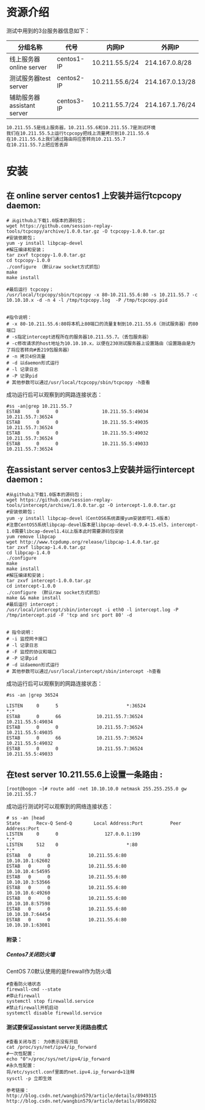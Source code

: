 # 资源介绍

测试中用到的3台服务器信息如下：

分组名称  |  代号 |  内网IP |  外网IP
--|---|---|--
线上服务器online server   | centos1-IP|10.211.55.5/24  |214.167.0.8/28
测试服务器test server     | centos2-IP|10.211.55.6/24|214.167.0.13/28
辅助服务器assistant server| centos3-IP|10.211.55.7/24|214.167.1.76/24

```xml
10.211.55.5是线上服务器，10.211.55.6和10.211.55.7是测试环境
我们在10.211.55.5上运行tcpcopy把线上流量拷贝到10.211.55.6
在10.211.55.6上我们通过路由将应答转向10.211.55.7
在10.211.55.7上把应答丢弃
```

# 安装
## 在 online server centos1 上安装并运行tcpcopy daemon:
```shell
# 从github上下载1.0版本的源码包；
wget https://github.com/session-replay-tools/tcpcopy/archive/1.0.0.tar.gz -O tcpcopy-1.0.0.tar.gz
#安装依赖包；
yum -y install libpcap-devel
#解压编译和安装；
tar zxvf tcpcopy-1.0.0.tar.gz
cd tcpcopy-1.0.0
./configure （默认raw socket方式抓包）
make
make install

#最后运行 tcpcopy；
/usr/local/tcpcopy/sbin/tcpcopy -x 80-10.211.55.6:80 -s 10.211.55.7 -c 10.10.10.x -d -n 4 -l /tmp/tcpcopy.log  -P /tmp/tcpcopy.pid


#指令说明：
# -x 80-10.211.55.6:80将本机上80端口的流量复制到10.211.55.6（测试服务器）的80端口
# -s指定intercept进程所在的服务器10.211.55.7。（丢包服务器）
# -c修改请求的host地址为10.10.10.x，以便在230测试服务器上设置路由（设置路由是为了将应答转向#丢219包服务器）
# -n 拷贝4份流量
# -d 以daemon形式运行
# -l 记录日志
# -P 记录pid
# 其他参数可以通过/usr/local/tcpcopy/sbin/tcpcopy -h查看

```

 成功运行后可以观察到的网路连接状态：
```shell
#ss -an|grep 10.211.55.7
ESTAB      0      0                10.211.55.5:49034         10.211.55.7:36524
ESTAB      0      0                10.211.55.5:49035         10.211.55.7:36524
ESTAB      0      0                10.211.55.5:49032         10.211.55.7:36524
ESTAB      0      0                10.211.55.5:49033         10.211.55.7:36524
```
## 在assistant server centos3上安装并运行intercept daemon :
```shell
#从github上下载1.0版本的源码包；
wget https://github.com/session-replay-tools/intercept/archive/1.0.0.tar.gz -O intercept-1.0.0.tar.gz
#安装依赖包；
yum -y install libpcap-devel（CentOS6系统直接yum安装即可1.4版本）
#注意CentOS5系统libpcap-devel版本是libpcap-devel-0.9.4-15.el5，intercept-1.0需要libcap-devel1.4以上版本此时需要源码包安装
yum remove libpcap
wget http://www.tcpdump.org/release/libpcap-1.4.0.tar.gz
tar zxvf libpcap-1.4.0.tar.gz
cd libpcap-1.4.0
./configure
make
make install
#解压编译和安装；
tar zxvf intercept-1.0.0.tar.gz
cd intercept-1.0.0
./configure （默认raw socket方式抓包）
make && make install
#最后运行 intercept；
/usr/local/intercept/sbin/intercept -i eth0 -l intercept.log -P /tmp/intercept.pid -F 'tcp and src port 80' -d


# 指令说明：
# -i 监控网卡接口
# -l 记录日志
# -F 监控的协议和端口
# -P 记录pid
# -d 以daemon形式运行
# 其他参数可以通过/usr/local/intercept/sbin/intercept -h查看
```
成功运行后可以观察到的网路连接状态：
```shell
#ss -an |grep 36524

LISTEN     0      5                         *:36524                    *:*
ESTAB      0      66             10.211.55.7:36524           10.211.55.5:49034
ESTAB      0      0              10.211.55.7:36524           10.211.55.5:49035
ESTAB      0      66             10.211.55.7:36524           10.211.55.5:49032
ESTAB      0      0              10.211.55.7:36524           10.211.55.5:49033
```
## 在test server 10.211.55.6上设置一条路由 :
```shell
[root@bogon ~]# route add -net 10.10.10.0 netmask 255.255.255.0 gw 10.211.55.7
```
成功运行测试时可以观察到的网络连接状态：
```shell
# ss -an |head
State      Recv-Q Send-Q        Local Address:Port          Peer Address:Port
LISTEN     0      0                 127.0.0.1:199                      *:*
LISTEN     512    0                         *:80                       *:*
ESTAB   0      0              10.211.55.6:80           10.10.10.1:62602
ESTAB   0      0              10.211.55.6:80           10.10.10.4:54595
ESTAB   0      0              10.211.55.6:80           10.10.10.3:53566
ESTAB   0      0              10.211.55.6:80           10.10.10.6:49260
ESTAB   0      0              10.211.55.6:80           10.10.10.8:57598
ESTAB   0      0              10.211.55.6:80           10.10.10.7:64454
ESTAB   0      0              10.211.55.6:80           10.10.10.1:63081
```

#### 附录：
##### Centos7关闭防火墙
CentOS 7.0默认使用的是firewall作为防火墙
```shell
#查看防火墙状态
firewall-cmd --state
#停止firewall
systemctl stop firewalld.service
#禁止firewall开机启动
systemctl disable firewalld.service
```

#### 测试要保证assistant server关闭路由模式
```shell
#查看关闭与否： 为0表示没有开启
cat /proc/sys/net/ipv4/ip_forward
#一次性配置：
echo "0">/proc/sys/net/ipv4/ip_forward
#永久性配置：
将/etc/sysctl.conf里面的net.ipv4.ip_forward=1注释
sysctl -p 立即生效
```

```
参考链接：
http://blog.csdn.net/wangbin579/article/details/8949315
http://blog.csdn.net/wangbin579/article/details/8950282
```
